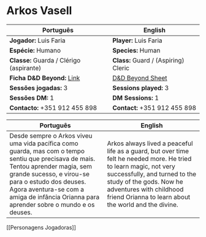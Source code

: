 # Arkos Vasell

| Português                                                                    | English                                                            |
| ---------------------------------------------------------------------------- | ------------------------------------------------------------------ |
| **Jogador:** Luis Faria                                                      | **Player:** Luis Faria                                             |
| **Espécie:** Humano                                                          | **Species:** Human                                                 |
| **Classe:** Guarda / Clérigo (aspirante)                                     | **Class:** Guard / (Aspiring) Cleric                               |
| **Ficha D&D Beyond:** [Link](https://www.dndbeyond.com/characters/139712043) | [D&D Beyond Sheet](https://www.dndbeyond.com/characters/139712043) |
| **Sessões jogadas:** 3                                                       | **Sessions played:** 3                                             |
| **Sessões DM:** 1                                                            | **DM Sessions:** 1                                                 |
| **Contacto:** +351 912 455 898                                               | **Contact:** +351 912 455 898                                      |

| Português | English |
|-----------|---------|
| Desde sempre o Arkos viveu uma vida pacífica como guarda, mas com o tempo sentiu que precisava de mais. Tentou aprender magia, sem grande sucesso, e virou-se para o estudo dos deuses. Agora aventura-se com a amiga de infância Orianna para aprender sobre o mundo e os deuses. | Arkos always lived a peaceful life as a guard, but over time felt he needed more. He tried to learn magic, not very successfully, and turned to the study of the gods. Now he adventures with childhood friend Orianna to learn about the world and the divine. |

[[Personagens Jogadoras]]
